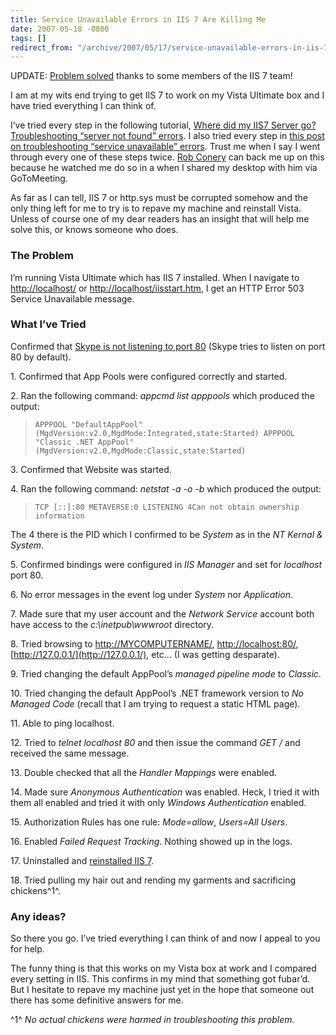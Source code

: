 ```yaml
---
title: Service Unavailable Errors in IIS 7 Are Killing Me
date: 2007-05-18 -0800
tags: []
redirect_from: "/archive/2007/05/17/service-unavailable-errors-in-iis-7-are-killing-me.aspx/"
---
```


UPDATE: [Problem
solved](https://haacked.com/archive/2007/05/21/the-iis-7-team-rocks.aspx "The IIS 7 Team Rocks")
thanks to some members of the IIS 7 team!

I am at my wits end trying to get IIS 7 to work on my Vista Ultimate box
and I have tried everything I can think of.

I’ve tried every step in the following tutorial, [Where did my IIS7
Server go? Troubleshooting “server not found”
errors](http://mvolo.com/blogs/serverside/archive/2006/10/16/Where-did-my-IIS7-server-go_3F00_-Troubleshooting-guide-for-_2200_server-not-found_2200_-errors.aspx "Troubleshooting IIS 7").
I also tried every step in [this post on troubleshooting “service
unavailable”
errors](http://mvolo.com/blogs/serverside/archive/2006/10/19/Where-did-my-IIS7-server-go_3F00_-Troubleshooting-_2200_service-unavailable_2200_-errors.aspx "Troubleshooting IIS 7").
Trust me when I say I went through every one of these steps twice. [Rob
Conery](http://blog.wekeroad.com/ "Rob Conery’s Blog") can back me up on
this because he watched me do so in a when I shared my desktop with him
via GoToMeeting.

As far as I can tell, IIS 7 or http.sys must be corrupted somehow and
the only thing left for me to try is to repave my machine and reinstall
Vista. Unless of course one of my dear readers has an insight that will
help me solve this, or knows someone who does.

### The Problem

I’m running Vista Ultimate which has IIS 7 installed. When I navigate to
<http://localhost/> or
[http://localhost/iisstart.htm](http://localhost/iisstart.htm), I get an
HTTP Error 503 Service Unavailable message.

### What I’ve Tried

Confirmed that [Skype is not listening to port
80](https://haacked.com/archive/2005/07/11/trouble-accessing-localhost.aspx "Can’t Access Anything on Localhost?")
(Skype tries to listen on port 80 by default).

​1. Confirmed that App Pools were configured correctly and started.

​2. Ran the following command: *appcmd list apppools* which produced the
output:

> `APPPOOL "DefaultAppPool" (MgdVersion:v2.0,MgdMode:Integrated,state:Started) APPPOOL "Classic .NET AppPool" (MgdVersion:v2.0,MgdMode:Classic,state:Started)`

​3. Confirmed that Website was started.

​4. Ran the following command: *netstat -a -o -b* which produced the
output:

> `TCP [::]:80 METAVERSE:0 LISTENING 4Can not obtain ownership information`

The 4 there is the PID which I confirmed to be *System* as in the *NT
Kernal & System*.

​5. Confirmed bindings were configured in *IIS Manager* and set for
*localhost* port 80.

​6. No error messages in the event log under *System* nor *Application*.

​7. Made sure that my user account and the *Network Service* account
both have access to the *c:\\inetpub\\wwwroot* directory.

​8. Tried browsing to <http://MYCOMPUTERNAME/>, <http://localhost:80/>,
[http://127.0.0.1/](http://127.0.0.1/), etc... (I was getting
desparate).

​9. Tried changing the default AppPool’s *managed pipeline mode* to
*Classic*.

​10. Tried changing the default AppPool’s .NET framework version to *No
Managed Code* (recall that I am trying to request a static HTML page).

​11. Able to ping localhost.

​12. Tried to *telnet localhost 80* and then issue the command *GET /*
and received the same message.

​13. Double checked that all the *Handler Mappings* were enabled.

​14. Made sure *Anonymous Authentication* was enabled. Heck, I tried it
with them all enabled and tried it with only *Windows Authentication*
enabled.

​15. Authorization Rules has one rule: *Mode=allow*, *Users=All Users*.

​16. Enabled *Failed Request Tracking*. Nothing showed up in the logs.

​17. Uninstalled and [reinstalled IIS
7](http://blogs.msdn.com/davbosch/archive/2006/04/30/587096.aspx "Installing IIS 7").

​18. Tried pulling my hair out and rending my garments and sacrificing
chickens^1^.

### Any ideas?

So there you go. I’ve tried everything I can think of and now I appeal
to you for help.

The funny thing is that this works on my Vista box at work and I
compared every setting in IIS. This confirms in my mind that something
got fubar’d. But I hesitate to repave my machine just yet in the hope
that someone out there has some definitive answers for me.

^1^ *No actual chickens were harmed in troubleshooting this problem.*

